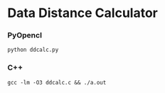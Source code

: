 # Data Distance Calculator

### PyOpencl
```
python ddcalc.py
```

### C++
```
gcc -lm -O3 ddcalc.c && ./a.out
```